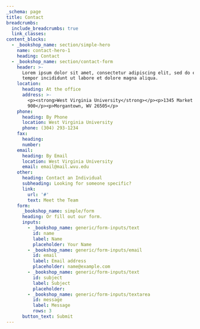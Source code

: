 ```yaml
---
_schema: page
title: Contact
breadcrumbs:
  include_breadcrumbs: true
  link_classes:
content_blocks:
  - _bookshop_name: section/simple-hero
    name: contact-hero-1
    heading: Contact
  - _bookshop_name: section/contact-form
    header: >-
      Lorem ipsum dolor sit amet, consectetur adipiscing elit, sed do eiusmod
      tempor incididunt ut labore et dolore magna aliqua.
    location:
      heading: At the office
      address: >-
        <p><strong>West Virginia University</strong></p><p>1345 Market St, Suite
        900</p><p>Morgantown, WV 26505</p>
    phone:
      heading: By Phone
      location: West Virginia University
      phone: (304) 293-1234
    fax:
      heading:
      number:
    email:
      heading: By Email
      location: West Virginia University
      email: email@mail.wvu.edu
    other:
      heading: Contact an Individual
      subheading: Looking for someone specific?
      link:
        url: '#'
        text: Meet the Team
    form:
      _bookshop_name: simple/form
      heading: Or fill out our form.
      inputs:
        - _bookshop_name: generic/form-inputs/text
          id: name
          label: Name
          placeholder: Your Name
        - _bookshop_name: generic/form-inputs/email
          id: email
          label: Email address
          placeholder: name@example.com
        - _bookshop_name: generic/form-inputs/text
          id: subject
          label: Subject
          placeholder:
        - _bookshop_name: generic/form-inputs/textarea
          id: message
          label: Message
          rows: 3
      button_text: Submit
---
```


